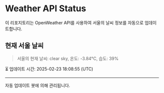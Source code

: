 
# Weather API Status

이 리포지토리는 OpenWeather API를 사용하여 서울의 날씨 정보를 자동으로 업데이트합니다.

## 현재 서울 날씨
> 서울의 현재 날씨: clear sky, 온도: -3.84°C, 습도: 39%

⏳ 업데이트 시간: 2025-02-23 18:08:55 (UTC)

---
자동 업데이트 봇에 의해 관리됩니다.
